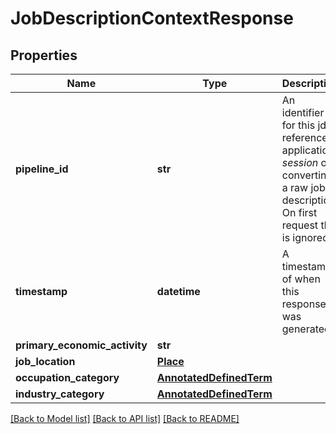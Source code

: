 # JobDescriptionContextResponse

## Properties
Name | Type | Description | Notes
------------ | ------------- | ------------- | -------------
**pipeline_id** | **str** | An identifier for this jdx reference application _session_ of converting a raw job description. On first request this is ignored. | [optional] 
**timestamp** | **datetime** | A timestamp of when this response was generated | [optional] 
**primary_economic_activity** | **str** |  | [optional] 
**job_location** | [**Place**](Place.md) |  | [optional] 
**occupation_category** | [**AnnotatedDefinedTerm**](AnnotatedDefinedTerm.md) |  | [optional] 
**industry_category** | [**AnnotatedDefinedTerm**](AnnotatedDefinedTerm.md) |  | [optional] 

[[Back to Model list]](../README.md#documentation-for-models) [[Back to API list]](../README.md#documentation-for-api-endpoints) [[Back to README]](../README.md)


